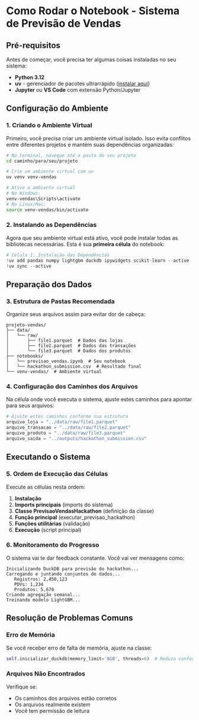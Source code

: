 # Como Rodar o Notebook - Sistema de Previsão de Vendas

## Pré-requisitos

Antes de começar, você precisa ter algumas coisas instaladas no seu sistema:

- **Python 3.12**
- **uv** - gerenciador de pacotes ultrarrápido ([instalar aqui](https://docs.astral.sh/uv/getting-started/installation/))
- **Jupyter** ou **VS Code** com extensão Python/Jupyter

## Configuração do Ambiente

### 1. Criando o Ambiente Virtual

Primeiro, você precisa criar um ambiente virtual isolado. Isso evita conflitos entre diferentes projetos e mantém suas dependências organizadas:

```bash
# No terminal, navegue até a pasta do seu projeto
cd caminho/para/seu/projeto

# Crie um ambiente virtual com uv
uv venv venv-vendas

# Ative o ambiente virtual
# No Windows:
venv-vendas\Scripts\activate
# No Linux/Mac:
source venv-vendas/bin/activate
```

### 2. Instalando as Dependências

Agora que seu ambiente virtual está ativo, você pode instalar todas as bibliotecas necessárias. Esta é sua **primeira célula** do notebook:

```python
# Célula 1: Instalação das Dependências
!uv add pandas numpy lightgbm duckdb ipywidgets scikit-learn --active
!uv sync --active
```

## Preparação dos Dados

### 3. Estrutura de Pastas Recomendada

Organize seus arquivos assim para evitar dor de cabeça:

```
projeto-vendas/
├── data/
│   └── raw/
│       ├── file1.parquet  # Dados das lojas
│       ├── file2.parquet  # Dados das transações
│       └── file3.parquet  # Dados dos produtos
├── notebooks/
│   └── previsao_vendas.ipynb  # Seu notebook
│   └── hackathon_submission.csv  # Resultado final
└── venv-vendas/  # Ambiente virtual
```

### 4. Configuração dos Caminhos dos Arquivos

Na célula onde você executa o sistema, ajuste estes caminhos para apontar para seus arquivos:

```python
# Ajuste estes caminhos conforme sua estrutura
arquivo_loja = "../data/raw/file1.parquet"
arquivo_transacao = "../data/raw/file2.parquet" 
arquivo_produto = "../data/raw/file3.parquet"
arquivo_saida = "../outputs/hackathon_submission.csv"
```

## Executando o Sistema

### 5. Ordem de Execução das Células

Execute as células nesta ordem:

1. **Instalação**
2. **Imports principais** (imports do sistema)
3. **Classe PrevisaoVendasHackathon** (definição da classe)
4. **Função principal** (executar_previsao_hackathon)
5. **Funções utilitárias** (validação)
6. **Execução** (script principal)

### 6. Monitoramento do Progresso

O sistema vai te dar feedback constante. Você vai ver mensagens como:

```
Inicializando DuckDB para previsão do hackathon...
Carregando e juntando conjuntos de dados...
   Registros: 2,450,123
   PDVs: 1,234
   Produtos: 5,678
Criando agregação semanal...
Treinando modelo LightGBM...
```

## Resolução de Problemas Comuns

### Erro de Memória
Se você receber erro de falta de memória, ajuste na classe:
```python
self.inicializar_duckdb(memory_limit='8GB', threads=6)  # Reduza conforme sua máquina
```

### Arquivos Não Encontrados
Verifique se:
- Os caminhos dos arquivos estão corretos
- Os arquivos realmente existem
- Você tem permissão de leitura